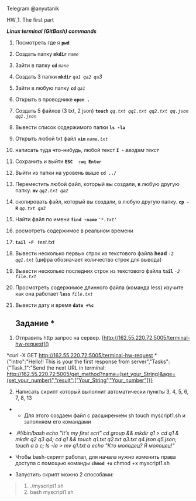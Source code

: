 
 Telegram @anyutanik 

 HW_1. The first part

 _**Linux terminal (GitBash) commands**_

 1.  Посмотреть где я **`pwd`**
 1. Создать папку **`mkdir`** *`name`*
 1. Зайти в папку **`cd`** *`mane`*
 1. Создать 3 папки **`mkdir`** *`qa1 qa2 qa`3* 
 1. Зайти в любую папку **`cd`** *`qa1`* 
 2. Открыть в проводнике **`open .`**
 1. Создать 5 файлов (3 txt, 2 json) **`touch`** *`qq.txt qq1.txt qq2.txt qq.json qq1.json`*
 1. Вывести список содержимого папки **`ls -la`**
 1. Открыть любой txt файл **`vim`** *`name.txt`*
 1. написать туда что-нибудь, любой текст **`I `**- *вводим текст*
 1. Сохранить и выйти **`ESC  :wq Enter `**
 1. Выйти из папки на уровень выше **`cd ../`**
 1. Переместить любой файл, который вы создали, в любую другую папку. **`mv`** *`qq2.txt qa2`*
 1. скопировать файл, который вы создали, в любую другую папку. **`cp -R`** *`qq.txt qa3`*
 1. Найти файл по имени **`find -name`** *`'*.txt' `*
 1. росмотреть содержимое в реальном времени
 1. **`tail -F `** *test.txt*
 1. Вывести несколько первых строк из текстового файла **head** *`-2 qq1.txt`* (цифра обозначает количество строк для вывода)
 1. Вывести несколько последних строк из текстового файла **`tail`** *`-2 file.txt`* 
 1. Просмотреть содержимое длинного файла (команда less) изучите как она работает **`less`** *`file.txt`*
 1. Вывести дату и время **`date +%c`**

 	## Задание *
 1) Отправить http запрос на сервер.
 [http://162.55.220.72:5005/terminal-hw-request]()

 *curl -X GET http://162.55.220.72:5005/terminal-hw-request
 *
 {"Intro":"Hello!! This is your the first response from server","Tasks":{"Task_1":"Send the next URL in terminal: http://162.55.220.72:5005/get_method?name=(set_your_String)&age=(set_your_number)","result":["Your_String","Your_number"]}}

 2) Написать скрипт который выполнит автоматически пункты 3, 4, 5, 6, 7, 8, 13

 * - Для этого создаем файл с расширением sh
 touch myscript1.sh и заполняем его командами
 * .*#!/bin/bash
 echo "It's my first scri"
 cd group && mkdir q1 > cd q1 & mkdir q2 q3 q4; 
 cd q1 && touch q1.txt q2.txt q3.txt q4.json q5.json; touch a b c; ls -la > mv q1.txt a 
 echo "Кто молодец? Я молоцец!"*

 * Чтобы bash-скрипт работал, для начала нужно изменить права доступа с помощью команды **`chmod +x`**
 chmod +x myscript1.sh 
 * Запустить скрипт можно 2 способами:
 > 1. ./myscript1.sh  
 > 1. bash myscript1.sh 
